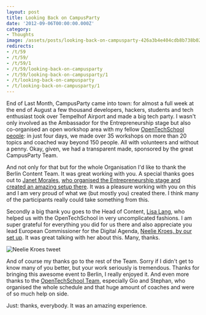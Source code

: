 ```yaml
---
layout: post
title: Looking Back on CampusParty
date: '2012-09-06T00:00:00.000Z'
category:
- Thoughts
image: /assets/posts/looking-back-on-campusparty-426a3b4e404cdb8b738b0213ce897ce25683146477.jpg
redirects:
- /t/59
- /t/59/
- /t/59/1
- /t/59/looking-back-on-campusparty
- /t/59/looking-back-on-campusparty/1
- /t/looking-back-on-campusparty
- /t/looking-back-on-campusparty/1
---
```


End of Last Month, CampusParty came into town: for almost a full week at the end of August a few thousand developers, hackers, students and tech enthusiast took over Tempelhof Airport and made a big tech party. I wasn't only involved as the Ambassador for the Entrepreneurship stage but also co-organised an open workshop area with my fellow [OpenTechSchool people](http://blog.opentechschool.org/2012/08/looking-back-on-otscamp-at-campus-party-berlin.html): in just four days, we made over 35 workshops on more than 20 topics and coached way beyond 150 people. All with volunteers and without a penny. Okay, given, we had a transparent made, sponsored by the great CampusParty Team.

And not only for that but for the whole Organisation I'd like to thank the Berlin Content Team. It was great working with you. A special thanks goes out to [Janet Morales](http://www.linkedin.com/pub/janet-morales/15/402/122), [who organised the Entrepreneurship stage and created an amazing setup there](http://www.campus-party.eu/2012/entrepreneurship.html). It was a pleasure working with you on this and I am very proud of what we (but mostly you) created there. I think many of the participants really could take something from this. 

Secondly a big thank you goes to the Head of Content, [Lisa Lang](http://de.linkedin.com/in/lilaworks), who helped us with the OpenTechSchool in very uncomplicated fashions. I am super grateful for everything you did for us there and also appreciate you lead European Commissioner for the Digital Agenda, [Neelie Kroes, by our set up](https://twitter.com/NeelieKroesEU/status/238928478630735873/photo/1). It was great talking with her about this. Many, thanks.

![Neelie Kroes tweet](/assets/posts/looking-back-on-campusparty-444ce06dd0361b015493446c0d135c6045bf09ffdb.png)

And of course my thanks go to the rest of the Team. Sorry if I didn't get to know many of you better, but your work seriously is tremendous. Thanks for bringing this awesome event to Berlin, I really enjoyed it. And even more thanks to the [OpenTechSchool Team](http://www.opentechschool.org), especially Gio and Stephan, who organised the whole schedule and that huge amount of coaches and were of so much help on side.

Just: thanks, everybody. It was an amazing experience.
